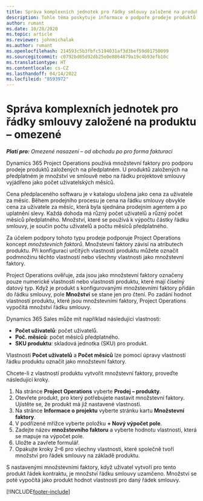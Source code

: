 ```yaml
---
title: Správa komplexních jednotek pro řádky smlouvy založené na produktu – omezené
description: Tohle téma poskytuje informace o podpoře prodeje produktů založených na předplatném.
author: rumant
ms.date: 10/28/2020
ms.topic: article
ms.reviewer: johnmichalak
ms.author: rumant
ms.openlocfilehash: 214593c5b3fbfc5194031af3d3bef59d01750099
ms.sourcegitcommit: c0792bd65d92db25e0e8864879a19c4b93efb10c
ms.translationtype: HT
ms.contentlocale: cs-CZ
ms.lasthandoff: 04/14/2022
ms.locfileid: "8593972"
---
```

# <a name="manage-complex-units-for-product-based-contract-lines---lite"></a>Správa komplexních jednotek pro řádky smlouvy založené na produktu – omezené

_**Platí pro:** Omezené nasazení – od obchodu po pro forma fakturaci_

Dynamics 365 Project Operations používá množstevní faktory pro podporu prodeje produktů založených na předplatném. U produktů založených na předplatném je množství ve smlouvě nebo na řádku projektové smlouvy vyjádřeno jako počet uživatelských měsíců.

Cena předplaceného softwaru je v katalogu uložena jako cena za uživatele za měsíc. Během prodejního procesu je cena na řádku smlouvy obvykle cena za uživatele za měsíc, která byla sjednána prodejním agentem a po uplatnění slevy. Každá dohoda má různý počet uživatelů a různý počet měsíců předplatného. Množství, které se používá k výpočtu částky řádku smlouvy, je součin počtu uživatelů a počtu měsíců předplatného.

Za účelem podpory tohoto typu prodeje podporuje Project Operations koncept *množstevních faktorů*. Množstevní faktory závisí na atributech produktu. Při konfiguraci určitých vlastností produktu můžete označit podmnožinu těchto vlastností nebo všechny vlastnosti jako množstevní faktory.

Project Operations ověřuje, zda jsou jako množstevní faktory označeny pouze numerické vlastnosti nebo vlastnosti produktu, které mají číselný datový typ. Když je produkt s konfigurovanými množstevními faktory přidán do řádku smlouvy, pole **Množství** se stane jen pro čtení. Po zadání hodnot vlastností produktu, které jsou množstevními faktory, Project Operations vypočítá množství řádku smlouvy.

Dynamics 365 Sales může mít například následující vlastnosti:

- **Počet uživatelů**: počet uživatelů.
- **Poč. měsíců**: počet měsíců předplatného.
- **SKU produktu**: skladová jednotka (SKU) pro produkt.

Vlastnosti **Počet uživatelů** a **Počet měsíců** lze pomocí úpravy vlastností řádku produktu označit jako množstevní faktory.

Chcete-li z vlastností produktu vytvořit množstevní faktory, proveďte následující kroky.

1. Na stránce **Project Operations** vyberte **Prodej – produkty**.
2. Otevřete produkt, pro který potřebujete nastavit množstevní faktory. Ujistěte se, že produkt má již nastavené vlastnosti.
3. Na stránce **Informace o projektu** vyberte stránku kartu **Množstevní faktory**.
4. V podřízené mřížce vyberte položku **+ Nový výpočet pole**.
5. Zadejte název **množstevního faktoru** a vyberte hodnotu vlastnosti, která se mapuje na výpočet pole.
6. Uložte a zavřete formulář.
7. Opakujte kroky 2–6 pro všechny vlastnosti, které společně tvoří množství pro řádek smlouvy na základě produktu.

S nastavenými množstevními faktory, když uživatel vytvoří pro tento produkt řádek kontraktu, je množství řádku smlouvy uzamčeno. Množství se poté vypočítá jako produkt hodnot vlastností pro daný řádek smlouvy.


[!INCLUDE[footer-include](../../includes/footer-banner.md)]